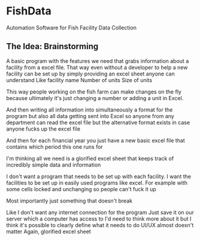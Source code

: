# FishData
Automation Software for Fish Facility Data Collection


## The Idea: Brainstorming
A basic program with the features we need that grabs information about a facility from a excel file. That way even without a developer to help a new facility can be set up by simply providing an excel sheet anyone can understand
Like facility name
Number of units
Size of units

This way people working on the fish farm can make changes on the fly because ultimately it's just changing a number or adding a unit in Excel.

And then writing all information into simultaneously a format for the program but also all data getting sent into Excel so anyone from any department can read the excel file but the alternative format exists in case anyone fucks up the excel file

And then for each financial year you just have a new basic excel file that contains which period this one runs for

I'm thinking all we need is a glorified excel sheet that keeps track of incredibly simple data and information

I don't want a program that needs to be set up with each facility. I want the facilities to be set up in easily used programs like excel. For example with some cells locked and unchanging so people can't fuck it up

Most importantly just something that doesn't break

Like I don't want any internet connection for the program
Just save it on our server which a computer has access to
I'd need to think more about it but I think it's possible to clearly define what it needs to do
UI/UX almost doesn't matter
Again, glorified excel sheet
